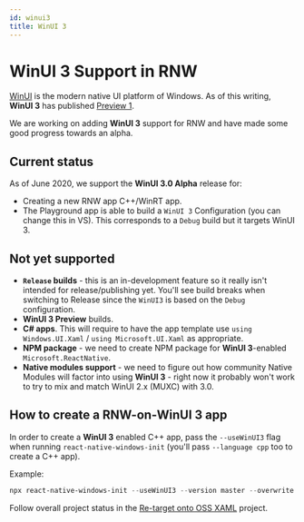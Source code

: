 ```yaml
---
id: winui3
title: WinUI 3
---
```


# WinUI 3 Support in RNW

[WinUI](https://microsoft.github.io/microsoft-ui-xaml/) is the modern native UI platform of Windows. As of this writing, **WinUI 3** has published [Preview 1](https://docs.microsoft.com/en-us/windows/apps/winui/winui3/). 

We are working on adding **WinUI 3** support for RNW and have made some good progress towards an alpha.

## Current status

As of June 2020, we support the **WinUI 3.0 Alpha** release for:

* Creating a new RNW app C++/WinRT app. 
* The Playground app is able to build a `WinUI 3` Configuration (you can change this in VS). This corresponds to a `Debug` build but it targets WinUI 3.

## Not yet supported

* **`Release` builds** - this is an in-development feature so it really isn't intended for release/publishing yet. You'll see build breaks when switching to Release since the `WinUI3` is based on the `Debug` configuration.
* **WinUI 3 Preview** builds.
* **C# apps**. This will require to have the app template use  `using Windows.UI.Xaml` / `using Microsoft.UI.Xaml` as appropriate.
* **NPM package** - we need to create NPM package for **WinUI 3**-enabled `Microsoft.ReactNative`.
* **Native modules support** - we need to figure out how community Native Modules will factor into using **WinUI 3** - right now it probably won't work to try to mix and match WinUI 2.x (MUXC) with 3.0.

## How to create a RNW-on-WinUI 3 app

In order to create a **WinUI 3** enabled C++ app, pass the `--useWinUI3` flag when running `react-native-windows-init` (you'll pass `--language cpp` too to create a C++ app).

Example:
```powershell
npx react-native-windows-init --useWinUI3 --version master --overwrite --language cpp
```

Follow overall project status in the [Re-target onto OSS XAML](https://github.com/microsoft/react-native-windows/projects/30) project.
